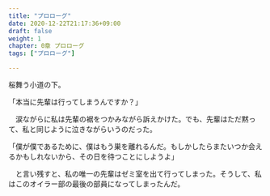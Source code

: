 ```yaml
---
title: "プロローグ"
date: 2020-12-22T21:17:36+09:00
draft: false
weight: 1
chapter: 0章 プロローグ
tags: ["プロローグ"]

---
```

  
  桜舞う小道の下。
  
 「本当に先輩は行ってしまうんですか？」

　涙ながらに私は先輩の裾をつかみながら訴えかけた。でも、先輩はただ黙って、私と同じように泣きながらいうのだった。

「僕が僕であるために、僕はもう巣を離れるんだ。もしかしたらまたいつか会えるかもしれないから、その日を待つことにしようよ」

　と言い残すと、私の唯一の先輩はゼミ室を出て行ってしまった。そうして、私はこのオイラー部の最後の部員になってしまったんだ。
